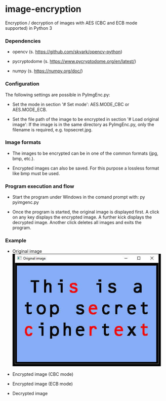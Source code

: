 # image-encryption
Encryption / decryption of images with AES (CBC and ECB mode supported) in Python 3

### Dependencies

- opencv (s. https://github.com/skvark/opencv-python)

- pycryptodome (s. https://www.pycryptodome.org/en/latest/)

- numpy (s. https://numpy.org/doc/)

### Configuration

The following settings are possible in PyImgEnc.py:

- Set the mode in section '# Set mode': AES.MODE_CBC or AES.MODE_ECB.

- Set the file path of the image to be encrypted in section '# Load original image': If the image is in the same directory as PyImgEnc.py, only the filename is required, e.g. topsecret.jpg.

### Image formats

- The images to be encrypted can be in one of the common formats (jpg, bmp, etc.). 

- Encrypted images can also be saved. For this purpose a lossless format like bmp must be used.

### Program execution and flow

- Start the program under Windows in the comand prompt with: py pyimgenc.py 

- Once the program is started, the original image is displayed first. A click on any key displays the encrypted image. A further kick displays the decrypted image. Another click deletes all images and exits the program. 

### Example

- Original image
![Alt text](orig.jpg?raw=true "Title")

- Encrypted image (CBC mode)

- Encrypted image (ECB mode)

- Decrypted image
